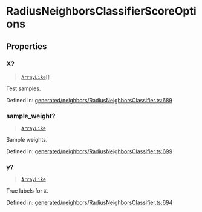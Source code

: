 # RadiusNeighborsClassifierScoreOptions

## Properties

### X?

> [`ArrayLike`](../types/ArrayLike.md)[]

Test samples.

Defined in:  [generated/neighbors/RadiusNeighborsClassifier.ts:689](https://github.com/transitive-bullshit/scikit-learn-ts/blob/b59c1ff/packages/sklearn/src/generated/neighbors/RadiusNeighborsClassifier.ts#L689)

### sample\_weight?

> [`ArrayLike`](../types/ArrayLike.md)

Sample weights.

Defined in:  [generated/neighbors/RadiusNeighborsClassifier.ts:699](https://github.com/transitive-bullshit/scikit-learn-ts/blob/b59c1ff/packages/sklearn/src/generated/neighbors/RadiusNeighborsClassifier.ts#L699)

### y?

> [`ArrayLike`](../types/ArrayLike.md)

True labels for `X`.

Defined in:  [generated/neighbors/RadiusNeighborsClassifier.ts:694](https://github.com/transitive-bullshit/scikit-learn-ts/blob/b59c1ff/packages/sklearn/src/generated/neighbors/RadiusNeighborsClassifier.ts#L694)
